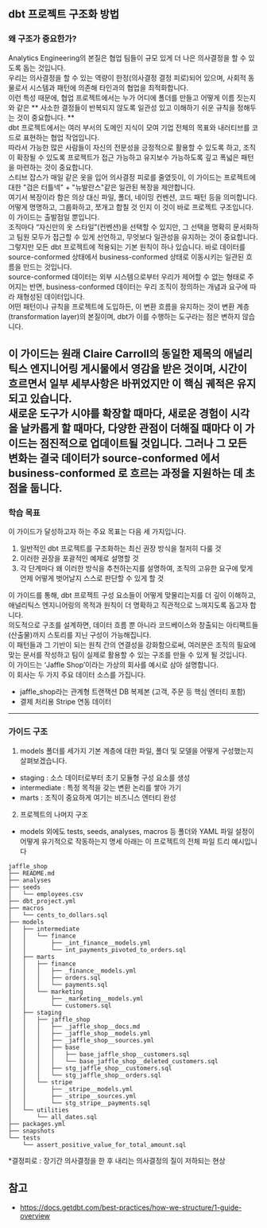 ## dbt 프로젝트 구조화 방법
### 왜 구조가 중요한가?
Analytics Engineering의 본질은 협업 팀들이 규모 있게 더 나은 의사결정을 할 수 있도록 돕는 것입니다.  
우리는 의사결정을 할 수 있는 역량이 한정(의사결정 결정 피로)되어 있으며, 사회적 동물로서 시스템과 패턴에 의존해 타인과의 협업을 최적화합니다.  
이런 특성 때문에, 협업 프로젝트에서는 누가 어디에 폴더를 만들고 어떻게 이름 짓는지와 같은 ** 사소한 결정들이 반복되지 않도록 일관성 있고 이해하기 쉬운 규칙을 정해두는 것이 중요합니다. **  
dbt 프로젝트에서는 여러 부서의 도메인 지식이 모여 기업 전체의 목표와 내러티브를 코드로 표현하는 협업 작업입니다.  
따라서 가능한 많은 사람들이 자신의 전문성을 긍정적으로 활용할 수 있도록 하고, 조직이 확장될 수 있도록 프로젝트가 접근 가능하고 유지보수 가능하도록 깊고 폭넓은 패턴을 마련하는 것이 중요합니다.  
스티브 잡스가 매일 같은 옷을 입어 의사결정 피로를 줄였듯이, 이 가이드는 프로젝트에 대한 "검은 터틀넥" + "뉴발란스"같은 일관된 복장을 제안합니다.  
여기서 복장이라 함은 의상 대신 파일, 폴더, 네이밍 컨벤션, 코드 패턴 등을 의미합니다.  
어떻게 명명하고, 그룹화하고, 쪼개고 합칠 것 인지 이 것이 바로 프로젝트 구조입니다.  
이 가이드는 출발점일 뿐입니다.  
조직마다 “자신만의 옷 스타일”(컨벤션)을 선택할 수 있지만, 그 선택을 명확히 문서화하고 팀원 모두가 접근할 수 있게 선언하고, 무엇보다 일관성을 유지하는 것이 중요합니다.  
그렇지만 모든 dbt 프로젝트에 적용되는 기본 원칙이 하나 있습니다.
바로 데이터를 source-conformed 상태에서 business-conformed 상태로 이동시키는 일관된 흐름을 만드는 것입니다.  
source-conformed 데이터는 외부 시스템으로부터 우리가 제어할 수 없는 형태로 주어지는 반면, business-conformed 데이터는 우리 조직이 정의하는 개념과 요구에 따라 재형성된 데이터입니다.  
어떤 패턴이나 규칙을 프로젝트에 도입하든, 이 변환 흐름을 유지하는 것이 변환 계층(transformation layer)의 본질이며, dbt가 이를 수행하는 도구라는 점은 변하지 않습니다.  
  
이 가이드는 원래 Claire Carroll의 동일한 제목의 애널리틱스 엔지니어링 게시물에서 영감을 받은 것이며, 시간이 흐르면서 일부 세부사항은 바뀌었지만 이 핵심 궤적은 유지되고 있습니다.  
새로운 도구가 시야를 확장할 때마다, 새로운 경험이 시각을 날카롭게 할 때마다, 다양한 관점이 더해질 때마다 이 가이드는 점진적으로 업데이트될 것입니다.
그러나 그 모든 변화는 결국 데이터가 source-conformed 에서 business-conformed 로 흐르는 과정을 지원하는 데 초점을 둡니다.  
----
### 학습 목표
이 가이드가 달성하고자 하는 주요 목표는 다음 세 가지입니다.  
1. 일반적인 dbt 프로젝트를 구조화하는 최신 권장 방식을 철저히 다룰 것
2. 이러한 권장을 포괄적인 예제로 설명할 것
3. 각 단계마다 왜 이러한 방식을 추천하는지를 설명하여, 조직의 고유한 요구에 맞게 언제 어떻게 벗어날지 스스로 판단할 수 있게 할 것  
  
이 가이드를 통해, dbt 프로젝트 구성 요소들이 어떻게 맞물리는지를 더 깊이 이해하고, 애널리틱스 엔지니어링의 목적과 원칙이 더 명확하고 직관적으로 느껴지도록 돕고자 합니다.  
의도적으로 구조를 설계하면, 데이터 흐름 뿐 아니라 코드베이스와 창출되는 아티팩트들(산출물)까지 스토리를 지닌 구성이 가능해집니다.  
이 패턴들과 그 기반이 되는 원칙 간의 연결성을 강화함으로써, 여러분은 조직의 필요에 맞는 문서를 작성하고 팀이 실제로 활용할 수 있는 구조를 만들 수 있게 될 것입니다.  
이 가이드는 ‘Jaffle Shop’이라는 가상의 회사를 예시로 삼아 설명합니다.  
이 회사는 두 가지 주요 데이터 소스를 가집니다. 
- jaffle_shop라는 관계형 트랜잭션 DB 복제본 (고객, 주문 등 핵심 엔터티 포함)
- 결제 처리용 Stripe 연동 데이터  
----
### 가이드 구조
1. models 폴더를 세가지 기본 계층에 대한 파일, 폴더 및 모델을 어떻게 구성했는지 살펴보겠습니다.
- staging : 소스 데이터로부터 초기 모듈형 구성 요소를 생성
- intermediate : 특정 목적을 갖는 변환 논리를 쌓아 가기
- marts : 조직이 중요하게 여기는 비즈니스 엔터티 완성
2. 프로젝트의 나머지 구조
- models 외에도 tests, seeds, analyses, macros 등 폴더와 YAML 파일 설정이 어떻게 유기적으로 작동하는지 명세
아래는 이 프로젝트의 전체 파일 트리 예시입니다  
```
jaffle_shop
├── README.md
├── analyses
├── seeds
│   └── employees.csv
├── dbt_project.yml
├── macros
│   └── cents_to_dollars.sql
├── models
│   ├── intermediate
│   │   └── finance
│   │       ├── _int_finance__models.yml
│   │       └── int_payments_pivoted_to_orders.sql
│   ├── marts
│   │   ├── finance
│   │   │   ├── _finance__models.yml
│   │   │   ├── orders.sql
│   │   │   └── payments.sql
│   │   └── marketing
│   │       ├── _marketing__models.yml
│   │       └── customers.sql
│   ├── staging
│   │   ├── jaffle_shop
│   │   │   ├── _jaffle_shop__docs.md
│   │   │   ├── _jaffle_shop__models.yml
│   │   │   ├── _jaffle_shop__sources.yml
│   │   │   ├── base
│   │   │   │   ├── base_jaffle_shop__customers.sql
│   │   │   │   └── base_jaffle_shop__deleted_customers.sql
│   │   │   ├── stg_jaffle_shop__customers.sql
│   │   │   └── stg_jaffle_shop__orders.sql
│   │   └── stripe
│   │       ├── _stripe__models.yml
│   │       ├── _stripe__sources.yml
│   │       └── stg_stripe__payments.sql
│   └── utilities
│       └── all_dates.sql
├── packages.yml
├── snapshots
└── tests
    └── assert_positive_value_for_total_amount.sql
```  
  
*결정피로 : 장기간 의사결정을 한 후 내리는 의사결정의 질이 저하되는 현상

## 참고
- https://docs.getdbt.com/best-practices/how-we-structure/1-guide-overview